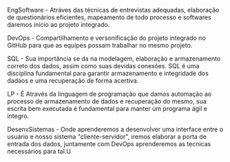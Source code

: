 EngSoftware - Atráves das técnicas de entrevistas adequadas, elaboração de questionários eficientes, mapeamento de todo processo e softwares daremos início ao projeto integrado.

DevOps - Compartilhamento e versonificação do projeto integrado no GitHub para que as equipes possam trabalhar no mesmo projeto.

SQL - Sua importância se da na modelagem, elaboração e armazenamento correto dos dados, assim como suas devidas conexões. SQL é uma disciplina fundamental para garantir armazenamento e integridade dos dadaos e uma recuperação de forma acertiva.

LP - É Através da linguagem de programação que damos automação ao processo de armazenamento de dados e recuperação do mesmo, sua escrita bem executada é fundamental para manter um programa ágil e integro.

DesenvSistemas - Onde aprenderemos a desenvolver uma interface entre o usuário e nosso sistema "cliente-servidor", iremos elaborar a porta de entrada dos dados, juntamente com DevOps aprenderemos as tecnicas necessários para tal.U
